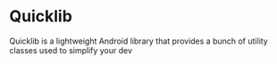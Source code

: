 # Quicklib
Quicklib is a lightweight Android library that provides a bunch of utility classes used to simplify your dev
